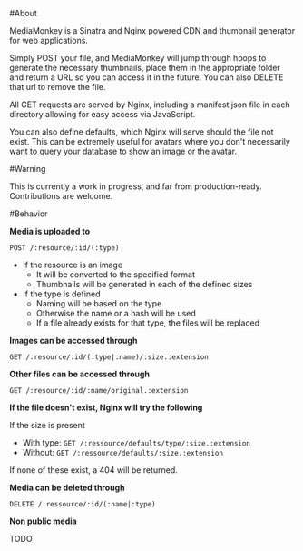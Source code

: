 #About

MediaMonkey is a Sinatra and Nginx powered CDN and thumbnail generator for web applications. 
  
Simply POST your file, and MediaMonkey will jump through hoops to generate the necessary thumbnails, place them in the appropriate folder and return a URL so you can access it in the future. You can also DELETE that url to
remove the file.

All GET requests are served by Nginx, including a manifest.json file in each directory allowing for easy access via JavaScript.

You can also define defaults, which Nginx will serve should the file not exist. This can be extremely useful for avatars where you don't necessarily want to query your database to show an image or the avatar.

#Warning

This is currently a work in progress, and far from production-ready. Contributions are welcome.

#Behavior

__Media is uploaded to__

`POST /:resource/:id/(:type)`
  
- If the resource is an image
	- It will be converted to the specified format
	- Thumbnails will be generated in each of the defined sizes
- If the type is defined
	- Naming will be based on the type
	- Otherwise the name or a hash will be used
	- If a file already exists for that type, the files will be replaced

__Images can be accessed through__

`GET /:resource/:id/(:type|:name)/:size.:extension`

__Other files can be accessed through__

`GET /:resource/:id/:name/original.:extension`

__If the file doesn't exist, Nginx will try the following__

If the size is present

- With type: `GET /:ressource/defaults/type/:size.:extension`
- Without: `GET /:ressource/defaults/:size.:extension`

If none of these exist, a 404 will be returned.

__Media can be deleted through__

`DELETE /:ressource/:id/(:name|:type)`

__Non public media__

TODO
